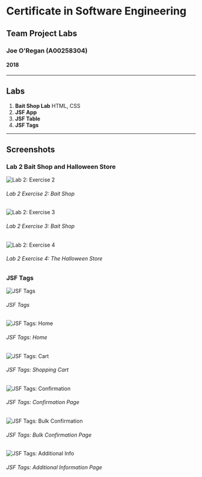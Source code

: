 # Certificate in Software Engineering
## Team Project Labs
### Joe O'Regan (A00258304)
#### 2018

---

## Labs

1. **Bait Shop Lab** HTML, CSS
2. **JSF App**
3. **JSF Table**
4. **JSF Tags**

---

## Screenshots


### Lab 2 Bait Shop and Halloween Store

![Lab 2: Exercise 2](https://raw.githubusercontent.com/joeaoregan/AIT-CSE-TeamProject/master/Screenshots/Lab2-2.jpg "Lab 2: Exercise 2")
###### Lab 2 Exercise 2: Bait Shop
![Lab 2: Exercise 3](https://raw.githubusercontent.com/joeaoregan/AIT-CSE-TeamProject/master/Screenshots/Lab2-3.jpg "Lab 2: Exercise 3")
###### Lab 2 Exercise 3: Bait Shop
![Lab 2: Exercise 4](https://raw.githubusercontent.com/joeaoregan/AIT-CSE-TeamProject/master/Screenshots/Lab2-4.jpg "Lab 2: Exercise 4")
###### Lab 2 Exercise 4: The Halloween Store

### JSF Tags

![JSF Tags](https://raw.githubusercontent.com/joeaoregan/AIT-CSE-TeamProject/master/Screenshots/JSF1.jpg "JSF Tags")
###### JSF Tags
![JSF Tags: Home](https://raw.githubusercontent.com/joeaoregan/AIT-CSE-TeamProject/master/Screenshots/JSF2_Home.jpg "JSF Tags: Home")
###### JSF Tags: Home
![JSF Tags: Cart](https://raw.githubusercontent.com/joeaoregan/AIT-CSE-TeamProject/master/Screenshots/JSF3_Cart.jpg "JSF Tags: Cart")
###### JSF Tags: Shopping Cart
![JSF Tags: Confirmation](https://raw.githubusercontent.com/joeaoregan/AIT-CSE-TeamProject/master/Screenshots/JSF4_Confirmation.jpg "JSF Tags: Confirmation")
###### JSF Tags: Confirmation Page
![JSF Tags: Bulk Confirmation](https://raw.githubusercontent.com/joeaoregan/AIT-CSE-TeamProject/master/Screenshots/JSF5_BulkConfirmation.jpg "JSF Tags: Bulk Confirmation")
###### JSF Tags: Bulk Confirmation Page
![JSF Tags: Additional Info](https://raw.githubusercontent.com/joeaoregan/AIT-CSE-TeamProject/master/Screenshots/JSF6_AdditionalInfo.jpg "JSF Tags: Additional Info")
###### JSF Tags: Additional Information Page